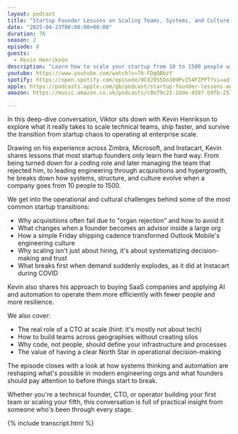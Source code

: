 ```yaml
---
layout: podcast
title: "Startup Founder Lessons on Scaling Teams, Systems, and Culture with Kevin Henrikson"
date: "2025-04-23T00:00:00+00:00"
duration: 76
season: 2
episode: 8
guests:
  - Kevin Henrikson
description: "Learn how to scale your startup from 10 to 1500 people with Kevin Henrikson (Zimbra, Microsoft, Instacart). Discover proven strategies for managing acquisitions, building distributed teams, and creating scalable engineering cultures. Essential insights for technical founders and CTOs."
youtube: https://www.youtube.com/watch?v=7b-FDgQBbzY
spotify: https://open.spotify.com/episode/0CdJ955Oo309PvI54FZPPT?si=adf0fa7fb73b4dfb
apple: https://podcasts.apple.com/gb/podcast/startup-founder-lessons-on-scaling-teams-systems-and/id1722663295?i=1000704595465
amazon: https://music.amazon.co.uk/podcasts/c8e79c21-2dde-4597-b9fb-257ecbc2bf29/episodes/6b43bdbf-afab-4ec1-974a-dabceee3ad03/nerding-out-with-viktor-startup-founder-lessons-on-scaling-teams-systems-and-culture-with-kevin-henrikson

---
```


In this deep-dive conversation, Viktor sits down with Kevin Henrikson to explore what it really takes to scale technical teams, ship faster, and survive the transition from startup chaos to operating at enterprise scale.

Drawing on his experience across Zimbra, Microsoft, and Instacart, Kevin shares lessons that most startup founders only learn the hard way. From being turned down for a coding role and later managing the team that rejected him, to leading engineering through acquisitions and hypergrowth, he breaks down how systems, structure, and culture evolve when a company goes from 10 people to 1500.

We get into the operational and cultural challenges behind some of the most common startup transitions:

- Why acquisitions often fail due to "organ rejection" and how to avoid it
- What changes when a founder becomes an advisor inside a large org
- How a simple Friday shipping cadence transformed Outlook Mobile's engineering culture
- Why scaling isn't just about hiring, it's about systematizing decision-making and trust
- What breaks first when demand suddenly explodes, as it did at Instacart during COVID

Kevin also shares his approach to buying SaaS companies and applying AI and automation to operate them more efficiently with fewer people and more resilience.

We also cover:

- The real role of a CTO at scale (hint: it's mostly not about tech)
- How to build teams across geographies without creating silos
- Why code, not people, should define your infrastructure and processes
- The value of having a clear North Star in operational decision-making

The episode closes with a look at how systems thinking and automation are reshaping what's possible in modern engineering orgs and what founders should pay attention to before things start to break.

Whether you're a technical founder, CTO, or operator building your first team or scaling your fifth, this conversation is full of practical insight from someone who's been through every stage.

{% include transcript.html %}
